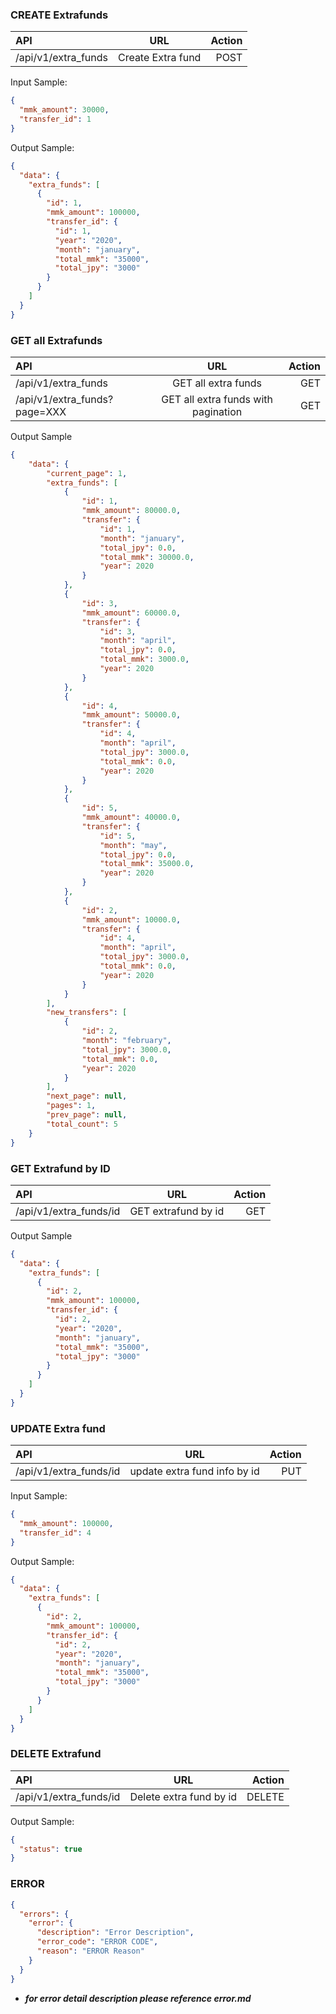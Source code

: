 ### CREATE Extrafunds

| API                 |        URL        | Action |
| :------------------ | :---------------: | -----: |
| /api/v1/extra_funds | Create Extra fund |   POST |

Input Sample:

```json
{
  "mmk_amount": 30000,
  "transfer_id": 1
}
```

Output Sample:

```json
{
  "data": {
    "extra_funds": [
      {
        "id": 1,
        "mmk_amount": 100000,
        "transfer_id": {
          "id": 1,
          "year": "2020",
          "month": "january",
          "total_mmk": "35000",
          "total_jpy": "3000"
        }
      }
    ]
  }
}
```

### GET all Extrafunds

| API                          |                 URL                 | Action |
| :--------------------------- | :---------------------------------: | -----: |
| /api/v1/extra_funds          |         GET all extra funds         |    GET |
| /api/v1/extra_funds?page=XXX | GET all extra funds with pagination |    GET |

Output Sample

```json
{
    "data": {
        "current_page": 1,
        "extra_funds": [
            {
                "id": 1,
                "mmk_amount": 80000.0,
                "transfer": {
                    "id": 1,
                    "month": "january",
                    "total_jpy": 0.0,
                    "total_mmk": 30000.0,
                    "year": 2020
                }
            },
            {
                "id": 3,
                "mmk_amount": 60000.0,
                "transfer": {
                    "id": 3,
                    "month": "april",
                    "total_jpy": 0.0,
                    "total_mmk": 3000.0,
                    "year": 2020
                }
            },
            {
                "id": 4,
                "mmk_amount": 50000.0,
                "transfer": {
                    "id": 4,
                    "month": "april",
                    "total_jpy": 3000.0,
                    "total_mmk": 0.0,
                    "year": 2020
                }
            },
            {
                "id": 5,
                "mmk_amount": 40000.0,
                "transfer": {
                    "id": 5,
                    "month": "may",
                    "total_jpy": 0.0,
                    "total_mmk": 35000.0,
                    "year": 2020
                }
            },
            {
                "id": 2,
                "mmk_amount": 10000.0,
                "transfer": {
                    "id": 4,
                    "month": "april",
                    "total_jpy": 3000.0,
                    "total_mmk": 0.0,
                    "year": 2020
                }
            }
        ],
        "new_transfers": [
            {
                "id": 2,
                "month": "february",
                "total_jpy": 3000.0,
                "total_mmk": 0.0,
                "year": 2020
            }
        ],
        "next_page": null,
        "pages": 1,
        "prev_page": null,
        "total_count": 5
    }
}
```

### GET Extrafund by ID

| API                    |         URL         | Action |
| :--------------------- | :-----------------: | -----: |
| /api/v1/extra_funds/id | GET extrafund by id |    GET |

Output Sample

```json
{
  "data": {
    "extra_funds": [
      {
        "id": 2,
        "mmk_amount": 100000,
        "transfer_id": {
          "id": 2,
          "year": "2020",
          "month": "january",
          "total_mmk": "35000",
          "total_jpy": "3000"
        }
      }
    ]
  }
}
```

### UPDATE Extra fund

| API                    |             URL              | Action |
| :--------------------- | :--------------------------: | -----: |
| /api/v1/extra_funds/id | update extra fund info by id |    PUT |

Input Sample:

```json
{
  "mmk_amount": 100000,
  "transfer_id": 4
}
```

Output Sample:

```json
{
  "data": {
    "extra_funds": [
      {
        "id": 2,
        "mmk_amount": 100000,
        "transfer_id": {
          "id": 2,
          "year": "2020",
          "month": "january",
          "total_mmk": "35000",
          "total_jpy": "3000"
        }
      }
    ]
  }
}
```

### DELETE Extrafund

| API                    |           URL           | Action |
| :--------------------- | :---------------------: | -----: |
| /api/v1/extra_funds/id | Delete extra fund by id | DELETE |

Output Sample:

```json
{
  "status": true
}
```

### ERROR

```json
{
  "errors": {
    "error": {
      "description": "Error Description",
      "error_code": "ERROR CODE",
      "reason": "ERROR Reason"
    }
  }
}
```

- **_for error detail description please reference error.md_**

